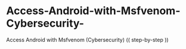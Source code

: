 # Access-Android-with-Msfvenom-Cybersecurity-
Access Android with Msfvenom (Cybersecurity) ((   step-by-step  ))
